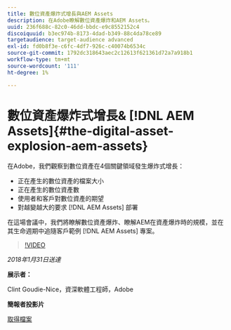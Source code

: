 ```yaml
---
title: 數位資產爆炸式增長與AEM Assets
description: 在Adobe瞭解數位資產爆炸和AEM Assets。
uuid: 236f688c-82c0-46dd-bbdc-e9c8552152c4
discoiquuid: b3ec974b-8173-4dad-b349-88c4da78ce89
targetaudience: target-audience advanced
exl-id: fd0b8f3e-c6fc-4df7-926c-c40074b6534c
source-git-commit: 1792dc318643aec2c12613f621361d72a7a918b1
workflow-type: tm+mt
source-wordcount: '111'
ht-degree: 1%

---
```


# 數位資產爆炸式增長&amp; [!DNL AEM Assets]{#the-digital-asset-explosion-aem-assets}

在Adobe，我們觀察到數位資產在4個關鍵領域發生爆炸式增長：

* 正在產生的數位資產的檔案大小
* 正在產生的數位資產數
* 使用者和客戶對數位資產的期望
* 對越變越大的要求 [!DNL AEM Assets] 部署

在這場會議中，我們將瞭解數位資產爆炸、瞭解AEM在資產爆炸時的規模，並在其生命週期中追隨客戶範例 [!DNL AEM Assets] 專案。

>[!VIDEO](https://video.tv.adobe.com/v/21474/?quality=9)

*2018年1月31日送達*

**展示者：**

Clint Goudie-Nice，資深軟體工程師，Adobe

**簡報者投影片**

[取得檔案](assets/1+30+18+the+digital+asset+explosion+gems.pdf)
<!--
[Get back to the Overview](https://helpx.adobe.com/experience-manager/kt/eseminars/gems/aem-index.html)
-->
